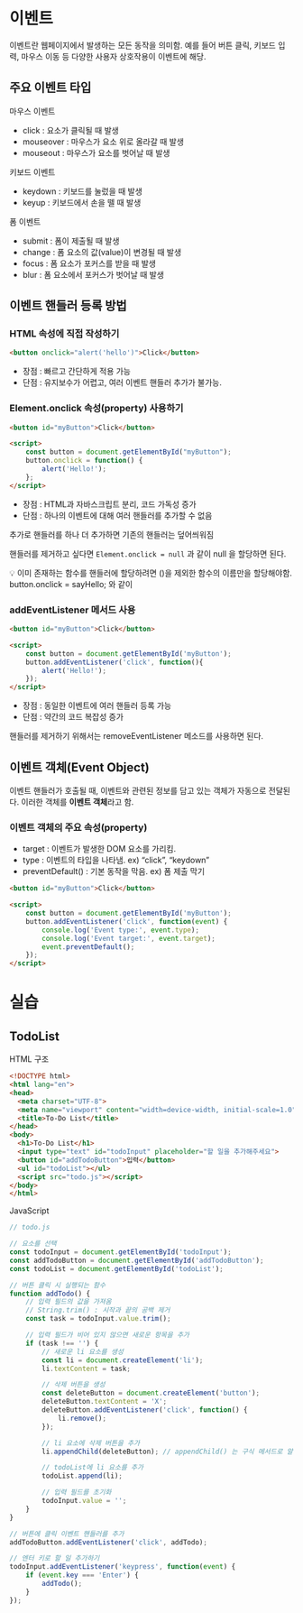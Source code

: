 # 이벤트

이벤트란 웹페이지에서 발생하는 모든 동작을 의미함. 예를 들어 버튼 클릭, 키보드 입력, 마우스 이동 등 다양한 사용자 상호작용이 이벤트에 해당.

## 주요 이벤트 타입

마우스 이벤트

- click : 요소가 클릭될 때 발생
- mouseover : 마우스가 요소 위로 올라갈 때 발생
- mouseout : 마우스가 요소를 벗어날 때 발생

키보드 이벤트

- keydown : 키보드를 눌렀을 때 발생
- keyup : 키보드에서 손을 뗄 때 발생

폼 이벤트

- submit : 폼이 제출될 때 발생
- change : 폼 요소의 값(value)이 변경될 때 발생
- focus : 폼 요소가 포커스를 받을 때 발생
- blur : 폼 요소에서 포커스가 벗어날 때 발생

## 이벤트 핸들러 등록 방법

### HTML 속성에 직접 작성하기

```html
<button onclick="alert('hello')">Click</button>
```

- 장점 : 빠르고 간단하게 적용 가능
- 단점 : 유지보수가 어렵고, 여러 이벤트 핸들러 추가가 불가능.

### Element.onclick 속성(property) 사용하기

```html
<button id="myButton">Click</button>

<script>
	const button = document.getElementById("myButton");
	button.onclick = function() {
		alert('Hello!');
	};
</script>
```

- 장점 : HTML과 자바스크립트 분리, 코드 가독성 증가
- 단점 : 하나의 이벤트에 대해 여러 핸들러를 추가할 수 없음

추가로 핸들러를 하나 더 추가하면 기존의 핸들러는 덮어씌워짐

핸들러를 제거하고 싶다면 `Element.onclick = null` 과 같이 null 을 할당하면 된다.

<aside>
💡 이미 존재하는 함수를 핸들러에 할당하려면 ()을 제외한 함수의 이름만을 할당해야함.
button.onclick = sayHello; 와 같이

</aside>

### addEventListener 메서드 사용

```html
<button id="myButton">Click</button>

<script>
	const button = document.getElementById('myButton');
	button.addEventListener('click', function(){
		alert('Hello!');
	});
</script>
```

- 장점 : 동일한 이벤트에 여러 핸들러 등록 가능
- 단점 : 약간의 코드 복잡성 증가

핸들러를 제거하기 위해서는 removeEventListener 메소드를 사용하면 된다.

## 이벤트 객체(Event Object)

이벤트 핸들러가 호출될 때, 이벤트와 관련된 정보를 담고 있는 객체가 자동으로 전달된다. 이러한 객체를 **이벤트 객체**라고 함.

### 이벤트 객체의 주요 속성(property)

- target : 이벤트가 발생한 DOM 요소를 가리킴.
- type : 이벤트의 타입을 나타냄. ex) “click”, “keydown”
- preventDefault() : 기본 동작을 막음. ex) 폼 제출 막기

```html
<button id="myButton">Click</button>

<script>
	const button = document.getElementById('myButton');
	button.addEventListener('click', function(event) {
		console.log('Event type:', event.type);
		console.log('Event target:', event.target);
		event.preventDefault();
	});
</script>
```

# 실습

## TodoList

HTML 구조

```html
<!DOCTYPE html>
<html lang="en">
<head>
  <meta charset="UTF-8">
  <meta name="viewport" content="width=device-width, initial-scale=1.0">
  <title>To-Do List</title>
</head>
<body>
  <h1>To-Do List</h1>
  <input type="text" id="todoInput" placeholder="할 일을 추가해주세요">
  <button id="addTodoButton">입력</button>
  <ul id="todoList"></ul>
  <script src="todo.js"></script>
</body>
</html>
```

JavaScript

```jsx
// todo.js

// 요소를 선택
const todoInput = document.getElementById('todoInput');
const addTodoButton = document.getElementById('addTodoButton');
const todoList = document.getElementById('todoList');

// 버튼 클릭 시 실행되는 함수
function addTodo() {
    // 입력 필드의 값을 가져옴
    // String.trim() : 시작과 끝의 공백 제거
    const task = todoInput.value.trim();

    // 입력 필드가 비어 있지 않으면 새로운 항목을 추가
    if (task !== '') {
        // 새로운 li 요소를 생성
        const li = document.createElement('li');
        li.textContent = task;

        // 삭제 버튼을 생성
        const deleteButton = document.createElement('button');
        deleteButton.textContent = 'X';
        deleteButton.addEventListener('click', function() {
            li.remove();
        });

        // li 요소에 삭제 버튼을 추가
        li.appendChild(deleteButton); // appendChild() 는 구식 메서드로 알아만 두자

        // todoList에 li 요소를 추가
        todoList.append(li);

        // 입력 필드를 초기화
        todoInput.value = '';
    }
}

// 버튼에 클릭 이벤트 핸들러를 추가
addTodoButton.addEventListener('click', addTodo);

// 엔터 키로 할 일 추가하기
todoInput.addEventListener('keypress', function(event) {
    if (event.key === 'Enter') {
        addTodo();
    }
});
```
